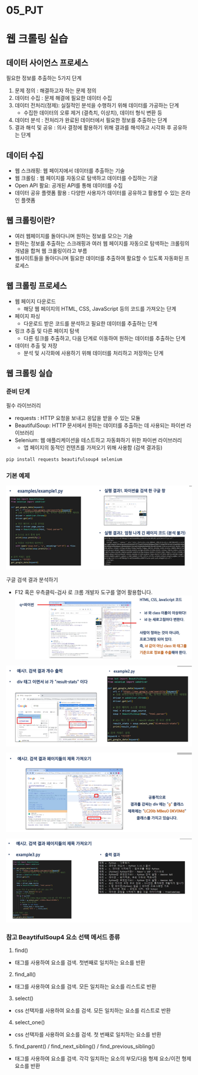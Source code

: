# 05_PJT
# 웹 크롤링 실습
## 데이터 사이언스 프로세스
필요한 정보를 추출하는 5가지 단계
1. 문제 정의 : 해결하고자 하는 문제 정의
2. 데이터 수집 : 문제 해결에 필요한 데이터 수집
3. 데이터 전처리(정제): 실질적인 분석을 수행하기 위해 데이터를 가공하는 단계
    - 수집한 데이터의 오류 제거 (결측치, 이상치), 데이터 형식 변환 등
4. 데이터 분석 : 전처리가 완료된 데이터에서 필요한 정보를 추출하는 단계
5. 결과 해석 및 공유  : 의사 결정에 활용하기 위해 결과를 해석하고 시각화 후 공유하는 단계


## 데이터 수집
- 웹 스크래핑: 웹 페이지에서 데이터를 추출하는 기술
- 웹 크롤링 : 웹 페이지를 자동으로 탐색하고 데이터를 수집하는 기굴
- Open API 활요: 공개된 API를 통해 데이터를 수집
- 데이터 공유 플랫폼 활용 : 다양한 사용자가 데이터를 공유하고 활용할 수 있는 온라인 플랫폼

## 웹 크롤링이란?
- 여러 웹페이지를 돌아다니며 원하는 정보를 모으는 기술
- 원하는 정보를 추출하는 스크래핑과 여러 웹 페이지를 자동으로 탐색하는 크롤링의 개념을 합쳐 웹 크롤링이라고 부름
- 웹사이트들을 돌아다니며 필요한 데이터를 추출하여 활요할 수 있도록 자동화된 프로세스

## 웹 크롤링 프로세스
- 웹 페이지 다운로드
    - 해당 웹 페이지의 HTML, CSS, JavaScript 등의 코드를 가져오는 단계
- 페이지 파싱
    - 다운로드 받은 코드를 분석하고 필요한 데이터를 추출하는 단계
- 링크 추출 및 다른 페이지 탐색
    - 다른 링크를 추출하고, 다음 단계로 이동하여 원하는 데이터를 추출하는 단계
- 데이터 추출 및 저장
    - 분석 및 시각화에 사용하기 위해 데이터를 처리하고 저장하는 단계

## 웹 크롤링 실습
### 준비 단계
필수 라이브러리
- requests : HTTP 요청을 보내고 응답을 받을 수 있는 모듈
- BeautifulSoup: HTTP 문서에서 원하는 데이터를 추출하는 데 사용되는 파이썬 라이브러리
- Selenium: 웹 애플리케이션을 테스트하고 자동화하기 위한 파이썬 라이브러리
    - 앱 페이지의 동적인 컨텐츠를 가져오기 위해 사용함 (검색 결과등)
```python
pip install requests beautifulsoup4 selenium
```

### 기본 예제
![Alt text](images/image.png)

구글 검색 결과 분석하기
- F12 혹은 우측클릭-검사 로 크롬 개발자 도구를 열어 활용합니다.
![Alt text](images/image-1.png)

![Alt text](images/image-2.png)

![Alt text](images/image-3.png)

![Alt text](images/image-4.png)

### 참고 BeaytifulSoup4 요소 선택 메서드 종류
1. find()
- 태그를 사용하여 요소를 검색. 첫번째로 일치하는 요소를 반환
2. find_all()
- 태그를 사용하여 요소를 검색. 모든 일치하는 요소를 리스트로 반환
3. select()
- css 선택자를 사용하여 요소를 검색. 모든 일치하는 요소를 리스트로 반환
4. select_one()
- css 선택자를 사용하여 요소를 검색. 첫 번째로 일치하는 요소를 반환
5. find_parent() / find_next_sibling() / find_previous_sibling()
- 태그를 사용하여 요소를 검색. 각각 일치하는 요소의 부모/다음 형제 요소/이전 형제 요소를 반환

